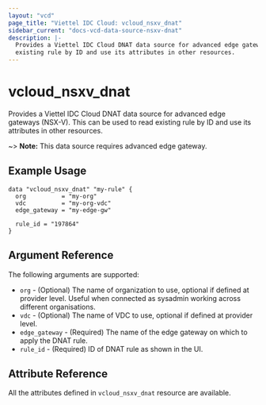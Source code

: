 ```yaml
---
layout: "vcd"
page_title: "Viettel IDC Cloud: vcloud_nsxv_dnat"
sidebar_current: "docs-vcd-data-source-nsxv-dnat"
description: |-
  Provides a Viettel IDC Cloud DNAT data source for advanced edge gateways (NSX-V). This can be used to read
  existing rule by ID and use its attributes in other resources.
---
```


# vcloud\_nsxv\_dnat

Provides a Viettel IDC Cloud DNAT data source for advanced edge gateways (NSX-V). This can be used to
read existing rule by ID and use its attributes in other resources.

~> **Note:** This data source requires advanced edge gateway.

## Example Usage

```hcl
data "vcloud_nsxv_dnat" "my-rule" {
  org          = "my-org"
  vdc          = "my-org-vdc"
  edge_gateway = "my-edge-gw"

  rule_id = "197864"
}
```

## Argument Reference

The following arguments are supported:

* `org` - (Optional) The name of organization to use, optional if defined at provider level. Useful when connected as sysadmin working across different organisations.
* `vdc` - (Optional) The name of VDC to use, optional if defined at provider level.
* `edge_gateway` - (Required) The name of the edge gateway on which to apply the DNAT rule.
* `rule_id` - (Required) ID of DNAT rule as shown in the UI.

## Attribute Reference

All the attributes defined in `vcloud_nsxv_dnat` resource are available.
